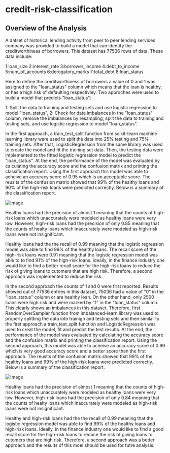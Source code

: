 # credit-risk-classification

## Overview of the Analysis

A datset of historical lending activity from peer to peer lending services company was provided to build a model that can identify the creditworthiness of borrowers. This dataset has 77536 rows of data. These data include:

1:loan_size
2:interest_rate
3:borrower_income
4:debt_to_income
5:num_of_accounts
6:derogatory_marks
7:total_debt
8:loan_status

Here to define the creditworthiness of borrowers a value of 0 and 1 was assigned to the "loan_status" column which means that the loan is healthy, or has a high risk of defaulting respectivley. Two approches were used to build a model that predicts "loan_status":

1: Split the data to training and testing sets and use logistic regression to model "loan_status",
2: Check for data imbalances in the "loan_status" column, remove the imbalances by resampling, split the data to training and testing sets, and use logistic regression to model "loan_status".

In the first approach, a train_test_split function from scikit-learn machine learning library were used to split the data into 25% testing and 75% training sets. After that, LogisticRegression from the same library was used to create the model and fit the training set data. Then, the testing data were implemented to the fitted logistic regression model to predict the "loan_status". At the end, the performance of the model was evaluated by calculating the accuracy score and the confusion matrix and printing the classification report.
Using the first approach this model was able to acheive an accuracy score of 0.95 which is an acceptable score. The reuslts of the confusion matrix showed that 99% of the healthy loans and 90% of the high-risk loans were predicted correctly. Below is a summary of the classification report.

![image](https://user-images.githubusercontent.com/118688095/236686321-224a5628-ed97-48e2-9302-919b4cdacaaf.png)


Healthy loans had the precision of almost 1 meaning that the counts of high-risk loans which unaccurately were modeled as healthy loans were very low. However, high-risk loans had the precision of only 0.85 meaning that the counts of healty loans which inaccurately were modeled as high-risk loans were not insignificant. 

Healthy loans had the the recall of 0.99 meaning that the logistic regression model was able to find 99% of the healthy loans. The recall score of the high-risk loans were 0.91 meaning that the logistic regression model was able to to find 91% of the high-risk loans.
Ideally, in the finance industry one would like to find a better recall score for the high-risk loans to reduce the risk of giving loans to cutomers that are high risk. Therefore, a second approach was implemented to reduce the risk. 


In the second approach the counts of 1 and 0 were first reported. Results showed out of 77536 entries in this dataset, 75036 had a value of "0" in the "loan_status" column or are healthy loan. On the other hand, only 2500 loans were high risk and were marked by "1" in the "loan_status" column. This clearly shows an imbalances in this dataset. Therefore, first RandomOverSampler function from imbalanced-learn library was used to properly splitting the data into trainign and testing sets and then similar to the first approach a train_test_split function and LogisticRegression was used to creat the model, fit and predict the test results. At the end, the performance of the model was evaluated by calculating the accuracy score and the confusion matrix and printing the classification report.
Using the second approach, this model was able to acheive an accuracy score of 0.99 which is very good accuracy score and a better score than the first approach. The reuslts of the confusion matrix showed that 99% of the healthy loans and 99% of the high-risk loans were predicted correctly. Below is a summary of the classification report.

![image](https://user-images.githubusercontent.com/118688095/236686339-678a636e-e87e-4fa7-81b4-da50815857fb.png)


Healthy loans had the precision of almost 1 meaning that the counts of high-risk loans which unaccurately were modeled as healthy loans were very low. However, high-risk loans had the precision of only 0.84 meaning that the counts of healty loans which inaccurately were modeled as high-risk loans were not insignificant. 

Healthy and high-risk loans had the the recall of 0.99 meaning that the logistic regression model was able to find 99% of the healthy loans and high-risk loans. 
Ideally, in  the  finance industry one would like to find a good recall score for the high-risk loans to reduce the risk of giving loans to cutomers that are high risk. Therefore, a second approach was a better approach and the results of this moel should be used for futre analysis. 


